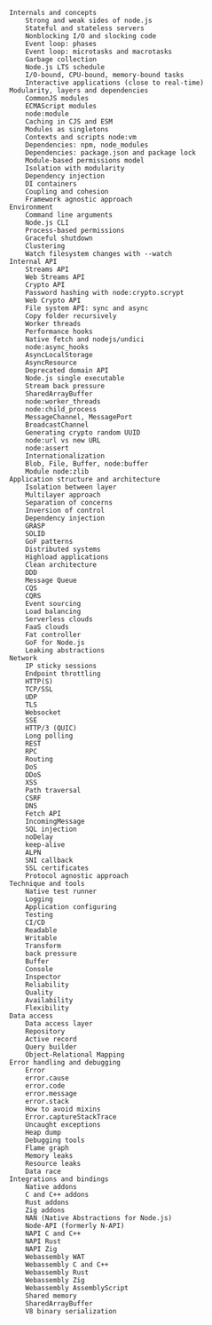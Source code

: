 
    Internals and concepts
        Strong and weak sides of node.js
        Stateful and stateless servers
        Nonblocking I/O and slocking code
        Event loop: phases
        Event loop: microtasks and macrotasks
        Garbage collection
        Node.js LTS schedule
        I/O-bound, CPU-bound, memory-bound tasks
        Interactive applications (close to real-time)
    Modularity, layers and dependencies
        CommonJS modules
        ECMAScript modules
        node:module
        Caching in CJS and ESM
        Modules as singletons
        Contexts and scripts node:vm
        Dependencies: npm, node_modules
        Dependencies: package.json and package lock
        Module-based permissions model
        Isolation with modularity
        Dependency injection
        DI containers
        Coupling and cohesion
        Framework agnostic approach
    Environment
        Command line arguments
        Node.js CLI
        Process-based permissions
        Graceful shutdown
        Clustering
        Watch filesystem changes with --watch
    Internal API
        Streams API
        Web Streams API
        Crypto API
        Password hashing with node:crypto.scrypt
        Web Crypto API
        File system API: sync and async
        Copy folder recursively
        Worker threads
        Performance hooks
        Native fetch and nodejs/undici
        node:async_hooks
        AsyncLocalStorage
        AsyncResource
        Deprecated domain API
        Node.js single executable
        Stream back pressure
        SharedArrayBuffer
        node:worker_threads
        node:child_process
        MessageChannel, MessagePort
        BroadcastChannel
        Generating crypto random UUID
        node:url vs new URL
        node:assert
        Internationalization
        Blob, File, Buffer, node:buffer
        Module node:zlib
    Application structure and architecture
        Isolation between layer
        Multilayer approach
        Separation of concerns
        Inversion of control
        Dependency injection
        GRASP
        SOLID
        GoF patterns
        Distributed systems
        Highload applications
        Clean architecture
        DDD
        Message Queue
        CQS
        CQRS
        Event sourcing
        Load balancing
        Serverless clouds
        FaaS clouds
        Fat controller
        GoF for Node.js
        Leaking abstractions
    Network
        IP sticky sessions
        Endpoint throttling
        HTTP(S)
        TCP/SSL
        UDP
        TLS
        Websocket
        SSE
        HTTP/3 (QUIC)
        Long polling
        REST
        RPC
        Routing
        DoS
        DDoS
        XSS
        Path traversal
        CSRF
        DNS
        Fetch API
        IncomingMessage
        SQL injection
        noDelay
        keep-alive
        ALPN
        SNI callback
        SSL certificates
        Protocol agnostic approach
    Technique and tools
        Native test runner
        Logging
        Application configuring
        Testing
        CI/CD
        Readable
        Writable
        Transform
        back pressure
        Buffer
        Console
        Inspector
        Reliability
        Quality
        Availability
        Flexibility
    Data access
        Data access layer
        Repository
        Active record
        Query builder
        Object-Relational Mapping
    Error handling and debugging
        Error
        error.cause
        error.code
        error.message
        error.stack
        How to avoid mixins
        Error.captureStackTrace
        Uncaught exceptions
        Heap dump
        Debugging tools
        Flame graph
        Memory leaks
        Resource leaks
        Data race
    Integrations and bindings
        Native addons
        C and C++ addons
        Rust addons
        Zig addons
        NAN (Native Abstractions for Node.js)
        Node-API (formerly N-API)
        NAPI C and C++
        NAPI Rust
        NAPI Zig
        Webassembly WAT
        Webassembly C and C++
        Webassembly Rust
        Webassembly Zig
        Webassembly AssemblyScript
        Shared memory
        SharedArrayBuffer
        V8 binary serialization

